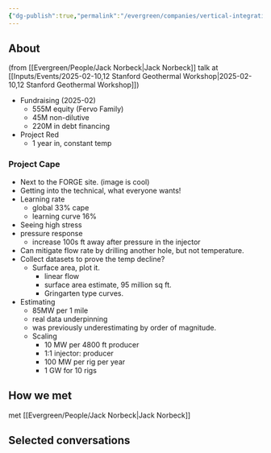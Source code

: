 ```yaml
---
{"dg-publish":true,"permalink":"/evergreen/companies/vertical-integration/fervo/","tags":["company"]}
---
```


## About
(from [[Evergreen/People/Jack Norbeck\|Jack Norbeck]] talk at [[Inputs/Events/2025-02-10,12 Stanford Geothermal Workshop\|2025-02-10,12 Stanford Geothermal Workshop]])
- Fundraising (2025-02)
	- 555M equity (Fervo Family)
	- 45M non-dilutive
	- 220M in debt financing
- Project Red
	- 1 year in, constant temp
### Project Cape
- Next to the FORGE site. (image is cool)
- Getting into the technical, what everyone wants!
- Learning rate
	- global 33% cape
	- learning curve 16%
- Seeing high stress
- pressure response
	- increase 100s ft away after pressure in the injector
- Can mitigate flow rate by drilling another hole, but not temperature.
- Collect datasets to prove the temp decline?
	- Surface area, plot it.
		- linear flow
		- surface area estimate, 95 million sq ft.
		- Gringarten type curves.
- Estimating
	- 85MW per 1 mile
	- real data underpinning
	- was previously underestimating by order of magnitude.
	- Scaling
		- 10 MW per 4800 ft producer
		- 1:1 injector: producer
		- 100 MW per rig per year
		- 1 GW for 10 rigs
	

## How we met
met [[Evergreen/People/Jack Norbeck\|Jack Norbeck]]

## Selected conversations
